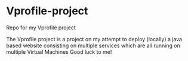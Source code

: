 # Vprofile-project
Repo for my Vprofile project

The Vprofile project is a project on my attempt to deploy (locally) a java based website
consisting on multiple services which are all running on multiple Virtual Machines
Good luck to me!
